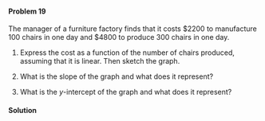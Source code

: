 <div class="alert alert-warning" role="alert">
<h4 class="alert-heading">Problem 19</h4>

The manager of a furniture factory finds that it costs $\$2200$ to manufacture $100$ chairs in one day and $\$4800$ to produce $300$ chairs in one day.

1. Express the cost as a function of the number of chairs produced, assuming that it is linear. Then sketch the graph.

2. What is the slope of the graph and what does it represent?

3. What is the $y$-intercept of the graph and what does it represent?

</div>


<div class="alert alert-success" role="alert">
<h4 class="alert-heading">Solution</h4>



</div>

